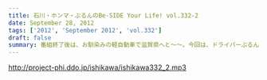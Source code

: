 ```yaml
---
title: 石川・ホンマ・ぶるんのBe-SIDE Your Life! vol.332-2
date: September 28, 2012
tags: ['2012', 'September 2012', 'vol.332']
draft: false
summary: 番組終了後は、お馴染みの軽自動車で滋賀県へと～～。今回は、ドライバーぶるんサンが大活躍の予感。ＮＡＭＡＥ
---
```


http://project-phi.ddo.jp/ishikawa/ishikawa332_2.mp3